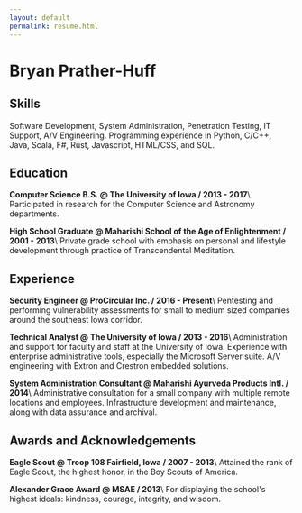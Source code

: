 ```yaml
---
layout: default
permalink: resume.html
---
```


# Bryan Prather-Huff

## Skills
Software Development, System Administration, Penetration Testing, IT Support, A/V Engineering. Programming experience in Python, C/C++, Java, Scala, F#, Rust, Javascript, HTML/CSS, and SQL.

## Education
**Computer Science B.S. @ The University of Iowa / 2013 - 2017**\\
Participated in research for the Computer Science and Astronomy departments.

**High School Graduate @ Maharishi School of the Age of Enlightenment / 2001 - 2013**\\
Private grade school with emphasis on personal and lifestyle development through practice of Transcendental Meditation.

## Experience
**Security Engineer @ ProCircular Inc. / 2016 - Present**\\
Pentesting and performing vulnerability assessments for small to medium sized companies around the southeast Iowa corridor.

**Technical Analyst @ The University of Iowa / 2013 - 2016**\\
Administration and support for faculty and staff at the University of Iowa. Experience with enterprise administrative tools, especially the Microsoft Server suite. A/V engineering with Extron and Crestron embedded solutions.

**System Administration Consultant @ Maharishi Ayurveda Products Intl. / 2014**\\
Administrative consultation for a small company with multiple remote locations and employees. Infrastructure development and maintenance, along with data assurance and archival.

## Awards and Acknowledgements
**Eagle Scout @ Troop 108 Fairfield, Iowa / 2007 - 2013**\\
Attained the rank of Eagle Scout, the highest honor, in the Boy Scouts of America.

**Alexander Grace Award @ MSAE / 2013**\\
For displaying the school's highest ideals: kindness, courage, integrity, and wisdom.
